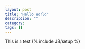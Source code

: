 ```yaml
---
layout: post
title: "Hello World"
description: ""
category: 
tags: []
---
```

This is a test
{% include JB/setup %}
